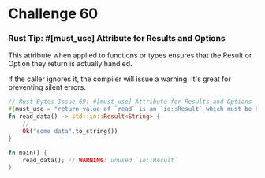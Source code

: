 # Challenge 60

### Rust Tip: #[must_use] Attribute for Results and Options

This attribute when applied to functions or types ensures that the Result or Option they return is actually handled.

If the caller ignores it, the compiler will issue a warning. It's great for preventing silent errors.


```rust
// Rust Bytes Issue 69: #[must_use] Attribute for Results and Options
#[must_use = "return value of `read` is an `io::Result` which must be handled"]
fn read_data() -> std::io::Result<String> {
    //
    Ok("some data".to_string())
}

fn main() {
    read_data(); // WARNING: unused `io::Result`
}
```
